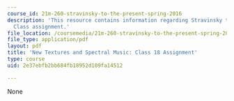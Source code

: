 ```yaml
---
course_id: 21m-260-stravinsky-to-the-present-spring-2016
description: 'This resource contains information regarding Stravinsky to the present:
  Class assignment.'
file_location: /coursemedia/21m-260-stravinsky-to-the-present-spring-2016/2e37ebfb2bb684fb18952d109fa14512_MIT21M_260S16_assn18.pdf
file_type: application/pdf
layout: pdf
title: 'New Textures and Spectral Music: Class 18 Assignment'
type: course
uid: 2e37ebfb2bb684fb18952d109fa14512

---
```

None